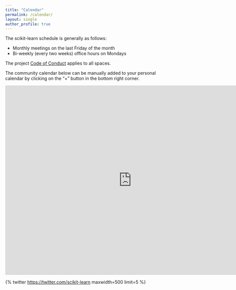 ```yaml
---
title: "Calendar"
permalink: /calendar/
layout: single
author_profile: true
---
```


The scikit-learn schedule is generally as follows:  
- Monthly meetings on the last Friday of the month
- Bi-weekly (every two weeks) office hours on Mondays

The project [Code of Conduct](https://www.python.org/psf/conduct/) applies to all spaces.

The community calendar below can be manually added to your personal calendar by clicking on the “+” button in the bottom right corner.

<iframe src="https://calendar.google.com/calendar/embed?src=social.scikitlearn%40gmail.com&ctz=America%2FNew_York" style="border: 0" width="800" height="600" frameborder="0" scrolling="no"></iframe>


{% twitter https://twitter.com/scikit-learn maxwidth=500 limit=5 %}


